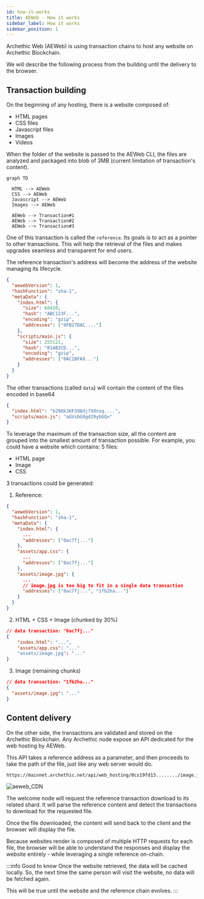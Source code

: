 ```yaml
---
id: how-it-works
title: AEWeb - How it works
sidebar_label: How it works
sidebar_position: 1
---
```


Archethic Web (AEWeb) is using transaction chains to host any website on Archethic Blockchain.

We will describe the following process from the building until the delivery to the browser.

## Transaction building

On the beginning of any hosting, there is a website composed of:

- HTML pages
- CSS files
- Javascript files
- Images
- Videos

When the folder of the website is passed to the AEWeb CLI, the files are analyzed and packaged into blob of 3MB (current limitation of transaction's content).

```mermaid
graph TD

  HTML --> AEWeb
  CSS --> AEWeb
  Javascript --> AEWeb
  Images --> AEWeb

  AEWeb --> Transaction#1
  AEWeb --> Transaction#2
  AEWeb --> Transaction#3

```

One of this transaction is called the `reference`. Its goals is to act as a pointer to other transactions. This will help the retrieval of the files and makes upgrades seamless and transparent for end users.

The reference transaction's address will become the address of the website managing its lifecycle.

```json
{
  "aewebVersion": 1,
  "hashFunction": "sha-1",
  "metaData": {
    "index.html": {
      "size": 68420,
      "hash": "ABC123F...",
      "encoding": "gzip",
      "addresses": ["0FB27DAC...."]
    },
    "scripts/main.js": {
      "size": 255121,
      "hash": "01AB2CD...",
      "encoding": "gzip",
      "addresses": ["0AC1BFA9..."]
    } 
  }
}
```

The other transactions (called `data`) will contain the content of the files encoded in base64

```json
{
  "index.html": "b298kJKFS98dj7Xdnsq....", 
  "scripts/main.js": "aGVsbG8gd29ybGQ=" 
}
```

To leverage the maximum of the transaction size, all the content are grouped into the smallest amount of transaction possible.
For example, you could have a website which contains: 5 files:

- HTML page
- Image
- CSS

3 transactions could be generated:

1. Reference:

```json
{
  "aewebVersion": 1,
  "hashFunction": "sha-1",
  "metaData": {
    "index.html": {
      ...
      "addresses": ["0ac7fj..."]
    },
    "assets/app.css": {
      ...
      "addresses": ["0ac7fj..."]
    },
    "assets/image.jpg": {
      ...
      // image.jpg is too big to fit in a single data transaction
      "addresses": ["0ac7fj...", "1fb2ha..."] 
    }
  }
}
```

2. HTML + CSS + Image (chunked by 30%)

```json 
// data transaction: "0ac7fj..."
{
    "index.html": "...",
    "assets/app.css": "..."
    "assets/image.jpg": "..."
}
```

3. Image (remaining chunks)

```json
// data transaction: "1fb2ha..."
{
  "assets/image.jpg": "..."
}
```

## Content delivery

On the other side, the transactions are validated and stored on the Archethic Blockchain.
Any Archethic node expose an API dedicated for the web hosting by AEWeb.

This API takes a reference address as a parameter, and then proceeds to take the path of the file, just like any web server would do.

```sh
https://mainnet.archethic.net/api/web_hosting/0cs19fd13......../image.jpg
```

![aeweb_CDN](/img/aeweb_CDN.svg)

The welcome node will request the reference transaction download to its related shard.
It will parse the reference content and detect the transactions to download for the requested file.

Once the file downloaded, the content will send back to the client and the browser will display the file.

Because websites render is composed of multiple HTTP requests for each file, the browser will be able to understand the responses and display the website entirely - while leveraging a single reference on-chain.

:::info Good to know
Once the website retrieved, the data will be cached locally. So, the next time the same person will visit the website, no data will be fetched again.

This will be true until the website and the reference chain evolves.
:::
